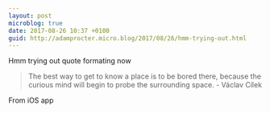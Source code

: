 ```yaml
---
layout: post
microblog: true
date: 2017-08-26 10:37 +0100
guid: http://adamprocter.micro.blog/2017/08/26/hmm-trying-out.html
---
```

Hmm trying out quote formating now

> The best way to get to know a place is to be bored there, because the curious mind will begin to probe the surrounding space. - Václav Cílek

From iOS app
